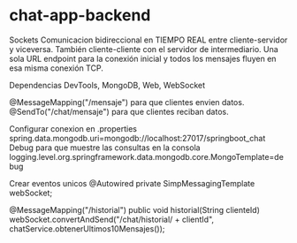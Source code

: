 # chat-app-backend

Sockets
 Comunicacion bidireccional en TIEMPO REAL entre cliente-servidor y viceversa.
 También cliente-cliente con el servidor de intermediario.
 Una sola URL endpoint para la conexión inicial y todos los mensajes fluyen en esa misma conexión TCP.

Dependencias
DevTools, MongoDB, Web, WebSocket

@MessageMapping("/mensaje") para que clientes envien datos.
@SendTo("/chat/mensaje") para que clientes reciban datos.

Configurar conexion en .properties
spring.data.mongodb.uri=mongodb://localhost:27017/springboot_chat
Debug para que muestre las consultas en la consola
logging.level.org.springframework.data.mongodb.core.MongoTemplate=debug

Crear eventos unicos
@Autowired
private SimpMessagingTemplate webSocket;

@MessageMapping("/historial")
public void historial(String clienteId)
 webSocket.convertAndSend("/chat/historial/ + clientId", chatService.obtenerUltimos10Mensajes());
